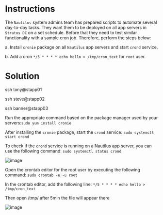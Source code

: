 # Instructions

The `Nautilus` system admins team has prepared scripts to automate several day-to-day tasks. They want them to be deployed on all app servers in `Stratos DC` on a set schedule. Before that they need to test similar functionality with a sample cron job. 
Therefore, perform the steps below:

a. Install `cronie` package on all `Nautilus` app servers and start `crond` service.

b. Add a cron `*/5 * * * * echo hello > /tmp/cron_text` for `root` user.

# Solution

ssh tony@stapp01

ssh steve@stapp02

ssh banner@stapp03

Run the appropriate command based on the package manager used by your servers:`sudo yum install cronie`

After installing the `cronie` package, start the `crond` service: `sudo systemctl start crond`

To check if the `crond` service is running on a Nautilus app server, you can use the following command: `sudo systemctl status crond`

![image](https://github.com/janaom/KodeKloud-Engineer-2.0/assets/83917694/8b575d63-9335-4f4e-b8da-0653d9ba8f5f)

Open the crontab editor for the root user by executing the following command: `sudo crontab -e -u root`

In the crontab editor, add the following line: `*/5 * * * * echo hello > /tmp/cron_text`

Then open /tmp/ after 5min the file will appear there

![image](https://github.com/janaom/KodeKloud-Engineer-2.0/assets/83917694/38646582-e68a-4359-913b-2e7492804871)

